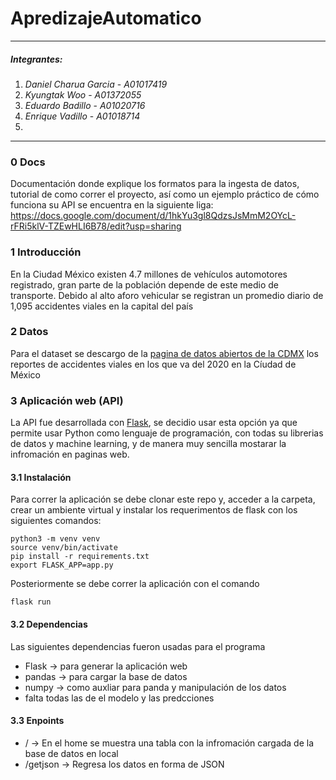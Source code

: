 # ApredizajeAutomatico

---

##### Integrantes:
1. *Daniel Charua Garcia* - *A01017419*
2. *Kyungtak Woo* - *A01372055*
3. *Eduardo Badillo* - *A01020716*
4. *Enrique Vadillo* - *A01018714*
5.
---

### 0 Docs
Documentación donde explique los formatos para la ingesta de datos, tutorial de como correr el proyecto, así como un ejemplo práctico de cómo funciona su API se encuentra en la siguiente liga:
https://docs.google.com/document/d/1hkYu3gl8QdzsJsMmM2OYcL-rFRi5klV-TZEwHLI6B78/edit?usp=sharing

### 1 Introducción
En la Ciudad México existen 4.7 millones de vehículos automotores registrado, gran parte de la población depende de este medio de transporte. Debido al alto aforo vehicular se registran un promedio diario de 1,095 accidentes viales en la capital del país


### 2 Datos
Para el dataset se descargo de la [pagina de datos abiertos de la CDMX](https://datos.cdmx.gob.mx/explore/dataset/incidentes-viales-c5/table/?disjunctive.incidente_c4&refine.ano=2020&dataChart=eyJxdWVyaWVzIjpbeyJjaGFydHMiOlt7InR5cGUiOiJsaW5lIiwiZnVuYyI6IkFWRyIsInlBeGlzIjoibGF0aXR1ZCIsInNjaWVudGlmaWNEaXNwbGF5Ijp0cnVlLCJjb2xvciI6IiM2NmMyYTUifV0sInhBeGlzIjoibWVzZGVjaWVycmUiLCJtYXhwb2ludHMiOiIiLCJ0aW1lc2NhbGUiOm51bGwsInNvcnQiOiIiLCJjb25maWciOnsiZGF0YXNldCI6ImluY2lkZW50ZXMtdmlhbGVzLWM1Iiwib3B0aW9ucyI6eyJkaXNqdW5jdGl2ZS5pbmNpZGVudGVfYzQiOnRydWV9fX1dLCJkaXNwbGF5TGVnZW5kIjp0cnVlLCJhbGlnbk1vbnRoIjp0cnVlLCJ0aW1lc2NhbGUiOiIifQ%3D%3D) los reportes de accidentes viales en los que va del 2020 en la Cíudad de México

### 3 Aplicación web (API)
La API fue desarrollada con [Flask](https://flask.palletsprojects.com/en/1.1.x/), se decidio usar esta opción ya que permite usar Python como lenguaje de programación, con todas su librerias de datos y machine learning, y de manera muy sencilla mostarar la infromación en paginas web.

#### 3.1 Instalación
Para correr la aplicación se debe clonar este repo y, acceder a la carpeta, crear un ambiente virtual y instalar los requerimentos de flask con los siguientes comandos:

```
python3 -m venv venv
source venv/bin/activate
pip install -r requirements.txt
export FLASK_APP=app.py
```

Posteriormente se debe correr la aplicación con el comando
```
flask run
```

#### 3.2 Dependencias
Las siguientes dependencias fueron usadas para el programa
- Flask -> para generar la aplicación web
- pandas -> para cargar la base de datos
- numpy -> como auxliar para panda y manipulación de los datos
- falta todas las de el modelo y las predcciones

#### 3.3 Enpoints
- / -> En el home se muestra una tabla con la infromación cargada de la base de datos en local
- /getjson -> Regresa los datos en forma de JSON
